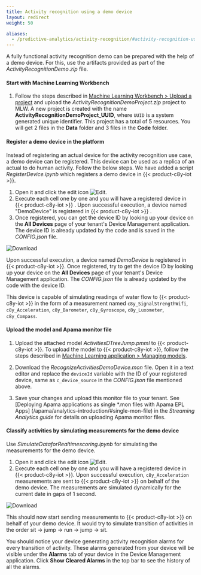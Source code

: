 ```yaml
---
title: Activity recognition using a demo device
layout: redirect
weight: 50

aliases:
  - /predictive-analytics/activity-recognition/#activity-recognition-using-demo-device
---
```


A fully functional activity recognition demo can be prepared with the help of a demo device.
For this, use the artifacts provided as part of the *ActivityRecognitionDemo.zip* file.

#### Start with Machine Learning Workbench

1. Follow the steps described in [Machine Learning Workbench > Upload a project](/machine-learning/web-app-mlw/#upload-a-project) and upload the *ActivityRecognitionDemoProject.zip* project to MLW. A new project is created with the name **ActivityRecognitionDemoProject_UUID**, where `UUID` is a system generated unique identifier. This project has a total of 5 resources. You will get 2 files in the **Data** folder and 3 files in the **Code** folder.

#### Register a demo device in the platform

Instead of registering an actual device for the activity recognition use case, a demo device can be registered. This device can be used as a replica of an actual to do human activity. Follow the below steps. We have added a script *RegisterDevice.ipynb* which registers a demo device in {{< product-c8y-iot >}}.

1. Open it and click the edit icon <img src="/images/zementis/mlw-edit-icon.png" alt="Edit" style="display:inline-block; margin:0">.
2. Execute each cell one by one and you will have a registered device in {{< product-c8y-iot >}} . Upon successful execution, a device named "DemoDevice" is registered in {{< product-c8y-iot >}} .
3. Once registered, you can get the device ID by looking up your device on the **All Devices** page of your tenant's Device Management application. The device ID is already updated by the code and is saved in the *CONFIG.json* file.

<img src="/images/zementis/ActivityRecognition/activity_recognition_register_device.PNG" alt="Download" style="display:inline-block; margin:0"> <br>


Upon successful execution, a device named *DemoDevice* is registered in {{< product-c8y-iot >}}. Once registered, try to get the device ID by looking up your device on the **All Devices** page of your tenant's Device Management application. The *CONFIG.json* file is already updated by the code with the device ID.

This device is capable of simulating readings of water flow to {{< product-c8y-iot >}} in the form of a measurement named `c8y_SignalStrengthWifi`, `c8y_Acceleration`, `c8y_Barometer`, `c8y_Gyroscope`, `c8y_Luxometer`, `c8y_Compass`.


#### Upload the model and Apama monitor file

1. Upload the attached model *ActivitiesDTreeJump.pmml* to {{< product-c8y-iot >}}. To upload the model to {{< product-c8y-iot >}}, follow the steps described in [Machine Learning application > Managing models](/machine-learning/web-app/#managing-models).

2. Download the *RecognizeActivitiesDemoDevice.mon* file. Open it in a text editor and replace the `deviceId` variable with the ID of your registered device, same as `c_device_source` in the *CONFIG.json* file mentioned above.

3. Save your changes and upload this monitor file to your tenant. See [Deploying Apama applications as single \*.mon files with Apama EPL Apps] (/apama/analytics-introduction/#single-mon-file) in the *Streaming Analytics guide* for details on uploading Apama monitor files.

#### Classify activities by simulating measurements for the demo device

Use *SimulateDataforRealtimescoring.ipynb* for simulating the measurements for the demo device.

1. Open it and click the edit icon <img src="/images/zementis/mlw-edit-icon.png" alt="Edit" style="display:inline-block; margin:0">.
2. Execute each cell one by one and you will have a registered device in {{< product-c8y-iot >}}. Upon successful execution, `c8y_Acceleration` measurements are sent to {{< product-c8y-iot >}} on behalf of the demo device. The measurements are simulated dynamically for the current date in gaps of 1 second.

<img src="/images/zementis/ActivityRecognition/activity_recognition_simulate_data.PNG" alt="Download" style="display:inline-block; margin:0"><br>


This should now start sending measurements to {{< product-c8y-iot >}} on behalf of your demo device. It would try to simulate transition of activities in the order  sit → jump → run → jump → sit.

You should notice your device generating activity recognition alarms for every transition of activity. These alarms generated from your device will be visible under the **Alarms** tab of your device in the Device Management application. Click **Show Cleared Alarms** in the top bar to see the history of all the alarms.
